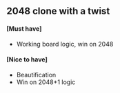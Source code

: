## 2048 clone with a twist

#### [Must have]
- Working board logic, win on 2048

#### [Nice to have]
- Beautification
- Win on 2048+1 logic
